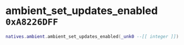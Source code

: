 # ambient_set_updates_enabled `0xA8226DFF`

```lua
natives.ambient.ambient_set_updates_enabled(_unk0 --[[ integer ]])
```